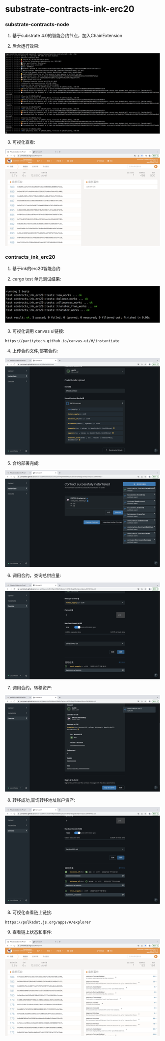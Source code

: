 # substrate-contracts-ink-erc20  
### substrate-contracts-node 
1) 基于substrate 4.0的智能合约节点，加入ChainExtension

2) 后台运行效果:  

![Image text](./result/1.png) 

3) 可视化查看:

![Image text](./result/0.png) 



### contracts_ink_erc20  
1) 基于ink的erc20智能合约

2) cargo test 单元测试结果:

![Image text](./result/2.png) 

3) 可视化调用 canvas ui链接: 

```
https://paritytech.github.io/canvas-ui/#/instantiate  
```
4) 上传合约文件,部署合约:

![Image text](./result/3.png) 

5) 合约部署完成:

![Image text](./result/4.png)

6) 调用合约，查询总供应量:

![Image text](./result/5.png)

7) 调用合约，转移资产:

![Image text](./result/6.png)

8) 转移成功,查询转移地址账户资产:

![Image text](./result/7.png)

8) 可视化查看链上链接:

```
https://polkadot.js.org/apps/#/explorer
```

9) 查看链上状态和事件:

![Image text](./result/8.png)

